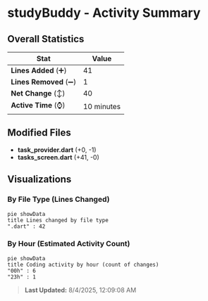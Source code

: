 # studyBuddy - Activity Summary 

## Overall Statistics

| Stat                   | Value                                                             |
| ---------------------- | ----------------------------------------------------------------- |
| **Lines Added** (➕)   | 41                                          |
| **Lines Removed** (➖) | 1                                        |
| **Net Change** (↕)    | 40                |
| **Active Time** (⌚)   | 10 minutes |


## Modified Files
- **task_provider.dart** (+0, -1)
- **tasks_screen.dart** (+41, -0)

## Visualizations

### By File Type (Lines Changed)

```mermaid
pie showData
title Lines changed by file type
".dart" : 42
```

### By Hour (Estimated Activity Count)

```mermaid
pie showData
title Coding activity by hour (count of changes)
"00h" : 6
"23h" : 1
```


> **Last Updated:** 8/4/2025, 12:09:08 AM